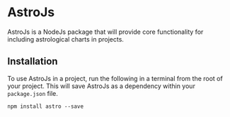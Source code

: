 # AstroJs
AstroJs is a NodeJs package that will provide core functionality for including astrological charts in projects.

## Installation

To use AstroJs in a project, run the following in a terminal from the root of your project. This will save AstroJs as a dependency within your `package.json` file.

```
npm install astro --save
```